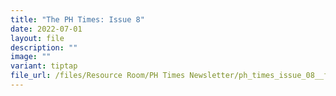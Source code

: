 ```yaml
---
title: "The PH Times: Issue 8"
date: 2022-07-01
layout: file
description: ""
image: ""
variant: tiptap
file_url: /files/Resource Room/PH Times Newsletter/ph_times_issue_08__final_.pdf
---
```

